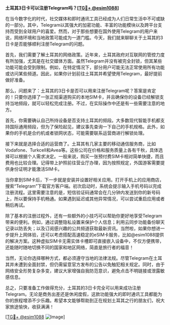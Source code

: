 **土耳其3日卡可以注册Telegram吗？[[TG💪+ @esim1088](https://t.me/s/esim1088)]**

在当今数字化的时代，社交媒体和即时通讯工具已经成为人们日常生活中不可或缺的一部分。其中，Telegram以其强大的加密功能、丰富的功能模块以及跨平台支持而受到全球用户的喜爱。然而，对于那些想要在国外使用Telegram的用户来说，网络环境和当地政策可能成为一道门槛。今天，我们就来聊聊关于土耳其的3日卡是否能够顺利注册Telegram的问题。

首先，我们需要了解土耳其的网络政策。近年来，土耳其政府对互联网的管控力度有所加强，尤其是在社交媒体方面。虽然Telegram并没有被完全封锁，但其某些功能可能会受到限制。例如，在特定情况下，部分用户可能无法正常使用所有功能或访问某些频道。因此，如果你计划前往土耳其并希望使用Telegram，最好提前做好准备。

那么，问题来了：土耳其的3日卡是否可以用来注册Telegram呢？答案是肯定的！只要你选择了一张正规渠道购买的本地SIM卡，并且确保你的设备已经解锁支持当地频段，就可以轻松完成注册。不过，在实际操作中还是有一些需要注意的地方。

首先，你需要确认自己所持设备是否支持土耳其的频段。大多数现代智能手机都支持国际通用频段，但为了保险起见，建议事先查询一下自己的手机规格。此外，如果你的手机是合约机或者锁网状态，可能需要联系运营商进行解锁处理。

接下来就是选择合适的运营商了。土耳其有几家主要的移动通信服务商，比如Vodafone、Turkcell和Avea等。这些公司在价格和服务质量上各有千秋，具体选择可以根据个人需求决定。一般来说，购买一张预付费SIM卡相对简单快捷，而且费用也比较合理。记得带上护照前往营业厅办理，因为按照规定，外国游客需要提供身份证明才能激活SIM卡。

当你拿到SIM卡后，下一步就是安装并设置好相关应用。打开手机上的应用商店，搜索“Telegram”下载官方客户端。初次启动时，系统会提示输入手机号码以完成注册流程。这里需要注意的是，短信验证码通常会在几分钟内发送到你的新号码上，所以要保持手机畅通。如果遇到延迟或其他异常情况，可以尝试重启应用或者稍后再试。

除了基本的注册过程外，还有一些额外的小技巧可以帮助你更好地享受Telegram带来的便利。例如，通过调整隐私设置来保护个人信息；利用云同步功能备份聊天记录以防丢失；以及订阅感兴趣的公共频道获取最新资讯。当然啦，如果你想进一步提升上网体验，还可以考虑搭配高速稳定的eSIM卡服务，比如@esim1088提供的解决方案。这种虚拟SIM卡无需实体卡槽即可直接嵌入设备中，不仅方便携带，还能随时随地切换不同的国家和地区网络，简直是旅行者的福音！

当然，无论你选择哪种方式，都必须遵守当地的法律法规。尽管Telegram在土耳其并未遭到全面封禁，但仍需留意官方发布的公告以免触犯相关规定。同时，由于网络安全形势复杂多变，建议大家增强自我防范意识，避免点击不明链接或泄露敏感信息。

总之，只要准备工作做得充分，土耳其的3日卡完全可以用来成功注册Telegram。无论是商务出差还是休闲度假，这款功能强大的即时通讯工具都能为你的旅程增添不少乐趣。希望本文能够帮助到正在规划土耳其之行的朋友们，祝大家旅途愉快，收获满满！

[[TG💪+ @esim1088](https://t.me/s/esim1088) ![Image](https://i.postimg.cc/4NQfJmqS/Snipaste-2025-05-13-00-14-12.png)]